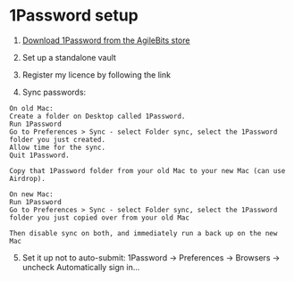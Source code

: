 # 1Password setup

1. [Download 1Password from the AgileBits store](https://1password.com/downloads/)

2. Set up a standalone vault

3. Register my licence by following the link

4. Sync passwords:

```
On old Mac:
Create a folder on Desktop called 1Password.
Run 1Password
Go to Preferences > Sync - select Folder sync, select the 1Password folder you just created.
Allow time for the sync.
Quit 1Password.

Copy that 1Password folder from your old Mac to your new Mac (can use Airdrop).

On new Mac:
Run 1Password
Go to Preferences > Sync - select Folder sync, select the 1Password folder you just copied over from your old Mac

Then disable sync on both, and immediately run a back up on the new Mac
```

5. Set it up not to auto-submit: 1Password -> Preferences -> Browsers -> uncheck Automatically sign in...

